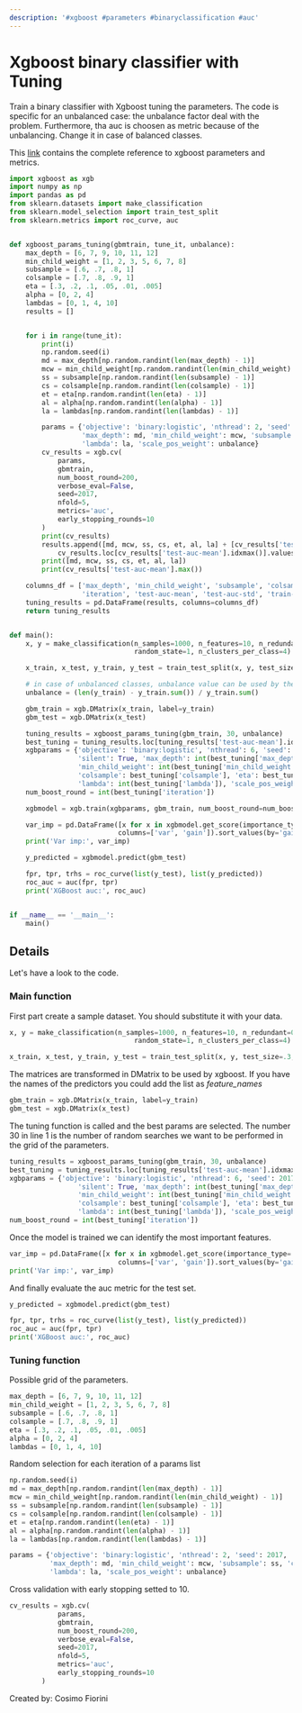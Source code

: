 ```yaml
---
description: '#xgboost #parameters #binaryclassification #auc'
---
```


# Xgboost binary classifier with Tuning

Train a binary classifier with Xgboost tuning the parameters. The code is specific for an unbalanced case: the unbalance factor deal with the problem. Furthermore, tha auc is choosen as metric because of the unbalancing. Change it in case of balanced classes. 

This [link](https://xgboost.readthedocs.io/en/latest/parameter.html) contains the complete reference to xgboost parameters and metrics.

```python
import xgboost as xgb
import numpy as np
import pandas as pd
from sklearn.datasets import make_classification
from sklearn.model_selection import train_test_split
from sklearn.metrics import roc_curve, auc


def xgboost_params_tuning(gbmtrain, tune_it, unbalance):
    max_depth = [6, 7, 9, 10, 11, 12]
    min_child_weight = [1, 2, 3, 5, 6, 7, 8]
    subsample = [.6, .7, .8, 1]
    colsample = [.7, .8, .9, 1]
    eta = [.3, .2, .1, .05, .01, .005]
    alpha = [0, 2, 4]
    lambdas = [0, 1, 4, 10]
    results = []


    for i in range(tune_it):
        print(i)
        np.random.seed(i)
        md = max_depth[np.random.randint(len(max_depth) - 1)]
        mcw = min_child_weight[np.random.randint(len(min_child_weight) - 1)]
        ss = subsample[np.random.randint(len(subsample) - 1)]
        cs = colsample[np.random.randint(len(colsample) - 1)]
        et = eta[np.random.randint(len(eta) - 1)]
        al = alpha[np.random.randint(len(alpha) - 1)]
        la = lambdas[np.random.randint(len(lambdas) - 1)]

        params = {'objective': 'binary:logistic', 'nthread': 2, 'seed': 2017, 'verbose_eval': False, 'silent': True,
                  'max_depth': md, 'min_child_weight': mcw, 'subsample': ss, 'colsample': cs, 'eta': et, 'alpha': al,
                  'lambda': la, 'scale_pos_weight': unbalance}
        cv_results = xgb.cv(
            params,
            gbmtrain,
            num_boost_round=200,
            verbose_eval=False,
            seed=2017,
            nfold=5,
            metrics='auc',
            early_stopping_rounds=10
        )
        print(cv_results)
        results.append([md, mcw, ss, cs, et, al, la] + [cv_results['test-auc-mean'].idxmax() + 1] + list(
            cv_results.loc[cv_results['test-auc-mean'].idxmax()].values))
        print([md, mcw, ss, cs, et, al, la])
        print(cv_results['test-auc-mean'].max())

    columns_df = ['max_depth', 'min_child_weight', 'subsample', 'colsample', 'eta', 'alpha', 'lambda',
                  'iteration', 'test-auc-mean', 'test-auc-std', 'train-auc-mean', 'train-auc-std']
    tuning_results = pd.DataFrame(results, columns=columns_df)
    return tuning_results


def main():
    x, y = make_classification(n_samples=1000, n_features=10, n_redundant=0, n_informative=5,
                               random_state=1, n_clusters_per_class=4)

    x_train, x_test, y_train, y_test = train_test_split(x, y, test_size=.3, random_state=42)

    # in case of unbalanced classes, unbalance value can be used by the model
    unbalance = (len(y_train) - y_train.sum()) / y_train.sum()

    gbm_train = xgb.DMatrix(x_train, label=y_train)
    gbm_test = xgb.DMatrix(x_test)

    tuning_results = xgboost_params_tuning(gbm_train, 30, unbalance)
    best_tuning = tuning_results.loc[tuning_results['test-auc-mean'].idxmax()]
    xgbparams = {'objective': 'binary:logistic', 'nthread': 6, 'seed': 2017, 'verbose_eval': 0, 'eval_metric': 'auc',
                 'silent': True, 'max_depth': int(best_tuning['max_depth']),
                 'min_child_weight': int(best_tuning['min_child_weight']), 'subsample': best_tuning['subsample'],
                 'colsample': best_tuning['colsample'], 'eta': best_tuning['eta'], 'alpha': int(best_tuning['alpha']),
                 'lambda': int(best_tuning['lambda']), 'scale_pos_weight': unbalance}
    num_boost_round = int(best_tuning['iteration'])

    xgbmodel = xgb.train(xgbparams, gbm_train, num_boost_round=num_boost_round)

    var_imp = pd.DataFrame([x for x in xgbmodel.get_score(importance_type='gain').items()],
                           columns=['var', 'gain']).sort_values(by='gain', ascending=False)
    print('Var imp:', var_imp)

    y_predicted = xgbmodel.predict(gbm_test)

    fpr, tpr, trhs = roc_curve(list(y_test), list(y_predicted))
    roc_auc = auc(fpr, tpr)
    print('XGBoost auc:', roc_auc)


if __name__ == '__main__':
    main()

```

## Details

Let's have a look to the code.

### Main function

First part create a sample dataset. You should substitute it with your data.

```python
x, y = make_classification(n_samples=1000, n_features=10, n_redundant=0, n_informative=5,
                               random_state=1, n_clusters_per_class=4)

x_train, x_test, y_train, y_test = train_test_split(x, y, test_size=.3, random_state=42)

```

The matrices are transformed in DMatrix to be used by xgboost. If you have the names of the predictors you could add the list as _feature\_names_

```python
gbm_train = xgb.DMatrix(x_train, label=y_train)
gbm_test = xgb.DMatrix(x_test)
```

The tuning function is called and the best params are selected. The number 30 in line 1 is the number of random searches we want to be performed in the grid of the parameters.

```python
tuning_results = xgboost_params_tuning(gbm_train, 30, unbalance)
best_tuning = tuning_results.loc[tuning_results['test-auc-mean'].idxmax()]
xgbparams = {'objective': 'binary:logistic', 'nthread': 6, 'seed': 2017, 'verbose_eval': 0, 'eval_metric': 'auc',
                 'silent': True, 'max_depth': int(best_tuning['max_depth']),
                 'min_child_weight': int(best_tuning['min_child_weight']), 'subsample': best_tuning['subsample'],
                 'colsample': best_tuning['colsample'], 'eta': best_tuning['eta'], 'alpha': int(best_tuning['alpha']),
                 'lambda': int(best_tuning['lambda']), 'scale_pos_weight': unbalance}
num_boost_round = int(best_tuning['iteration'])
```

Once the model is trained we can identify the most important features.

```python
var_imp = pd.DataFrame([x for x in xgbmodel.get_score(importance_type='gain').items()],
                           columns=['var', 'gain']).sort_values(by='gain', ascending=False)
print('Var imp:', var_imp)

```

And finally evaluate the auc metric for the test set.

```python
y_predicted = xgbmodel.predict(gbm_test)

fpr, tpr, trhs = roc_curve(list(y_test), list(y_predicted))
roc_auc = auc(fpr, tpr)
print('XGBoost auc:', roc_auc)
```

### Tuning function

Possible grid of the parameters.

```python
max_depth = [6, 7, 9, 10, 11, 12]
min_child_weight = [1, 2, 3, 5, 6, 7, 8]
subsample = [.6, .7, .8, 1]
colsample = [.7, .8, .9, 1]
eta = [.3, .2, .1, .05, .01, .005]
alpha = [0, 2, 4]
lambdas = [0, 1, 4, 10]
```

Random selection for each iteration of a params list

```python
np.random.seed(i)
md = max_depth[np.random.randint(len(max_depth) - 1)]
mcw = min_child_weight[np.random.randint(len(min_child_weight) - 1)]
ss = subsample[np.random.randint(len(subsample) - 1)]
cs = colsample[np.random.randint(len(colsample) - 1)]
et = eta[np.random.randint(len(eta) - 1)]
al = alpha[np.random.randint(len(alpha) - 1)]
la = lambdas[np.random.randint(len(lambdas) - 1)]

params = {'objective': 'binary:logistic', 'nthread': 2, 'seed': 2017, 'verbose_eval': False, 'silent': True,
          'max_depth': md, 'min_child_weight': mcw, 'subsample': ss, 'colsample': cs, 'eta': et, 'alpha': al,
          'lambda': la, 'scale_pos_weight': unbalance}
```

Cross validation with early stopping setted to 10.

```python
cv_results = xgb.cv(
            params,
            gbmtrain,
            num_boost_round=200,
            verbose_eval=False,
            seed=2017,
            nfold=5,
            metrics='auc',
            early_stopping_rounds=10
        )
```

Created by: Cosimo Fiorini

